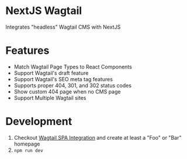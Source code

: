 # NextJS Wagtail

Integrates "headless" Wagtail CMS with NextJS

# Features

- Match Wagtail Page Types to React Components
- Support Wagtail's draft feature
- Support Wagtail's SEO meta tag features
- Supports proper 404, 301, and 302 status codes
- Show custom 404 page when no CMS page
- Support Multiple Wagtail sites

# Development

1. Checkout [Wagtail SPA Integration](https://gitlab.com/thelabnyc/wagtail-spa-integration) and create at least a "Foo" or "Bar" homepage
2. `npm run dev`
